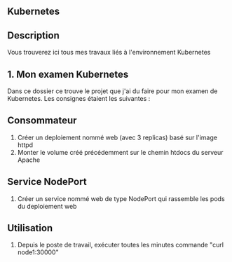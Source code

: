 ## Kubernetes

## Description

Vous trouverez ici tous mes travaux liés à l'environnement Kubernetes

## 1. Mon examen Kubernetes

Dans ce dossier ce trouve le projet que j'ai du faire pour mon examen de Kubernetes.
Les consignes étaient les suivantes :

## Consommateur
1. Créer un deploiement nommé web (avec 3 replicas) basé sur l'image httpd
2. Monter le volume créé précédemment sur le chemin htdocs du serveur Apache

## Service NodePort
1. Créer un service nommé web de type NodePort qui rassemble les pods du deploiement web

## Utilisation
1. Depuis le poste de travail, exécuter toutes les minutes commande "curl node1:30000"
